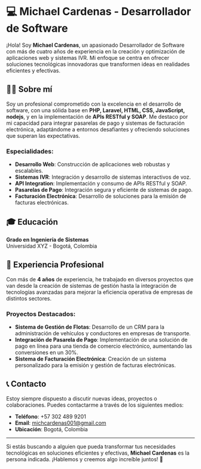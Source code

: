 # 💻 **Michael Cardenas - Desarrollador de Software**

¡Hola! Soy **Michael Cardenas**, un apasionado Desarrollador de Software con más de cuatro años de experiencia en la creación y optimización de aplicaciones web y sistemas IVR. Mi enfoque se centra en ofrecer soluciones tecnológicas innovadoras que transformen ideas en realidades eficientes y efectivas.

## 🧑‍💻 **Sobre mí**

Soy un profesional comprometido con la excelencia en el desarrollo de software, con una sólida base en **PHP, Laravel, HTML, CSS, JavaScript, nodejs**, y en la implementación de **APIs RESTful y SOAP**. Me destaco por mi capacidad para integrar pasarelas de pago y sistemas de facturación electrónica, adaptándome a entornos desafiantes y ofreciendo soluciones que superan las expectativas.

### **Especialidades**:
- **Desarrollo Web**: Construcción de aplicaciones web robustas y escalables.
- **Sistemas IVR**: Integración y desarrollo de sistemas interactivos de voz.
- **API Integration**: Implementación y consumo de APIs RESTful y SOAP.
- **Pasarelas de Pago**: Integración segura y eficiente de sistemas de pago.
- **Facturación Electrónica**: Desarrollo de soluciones para la emisión de facturas electrónicas.

## 🎓 **Educación**

**Grado en Ingeniería de Sistemas**  
Universidad XYZ - Bogotá, Colombia

## 💼 **Experiencia Profesional**

Con más de **4 años** de experiencia, he trabajado en diversos proyectos que van desde la creación de sistemas de gestión hasta la integración de tecnologías avanzadas para mejorar la eficiencia operativa de empresas de distintos sectores.

### **Proyectos Destacados**:
- **Sistema de Gestión de Flotas**: Desarrollo de un CRM para la administración de vehículos y conductores en empresas de transporte.
- **Integración de Pasarela de Pago**: Implementación de una solución de pago en línea para una tienda de comercio electrónico, aumentando las conversiones en un 30%.
- **Sistema de Facturación Electrónica**: Creación de un sistema personalizado para la emisión y gestión de facturas electrónicas.

## 📞 **Contacto**

Estoy siempre dispuesto a discutir nuevas ideas, proyectos o colaboraciones. Puedes contactarme a través de los siguientes medios:

- **Teléfono**: +57 302 489 9201
- **Email**: [michcardenas001@gmail.com](mailto:michcardenas001@gmail.com)
- **Ubicación**: Bogotá, Colombia

---

Si estás buscando a alguien que pueda transformar tus necesidades tecnológicas en soluciones eficientes y efectivas, **Michael Cardenas** es la persona indicada. ¡Hablemos y creemos algo increíble juntos! 🚀
